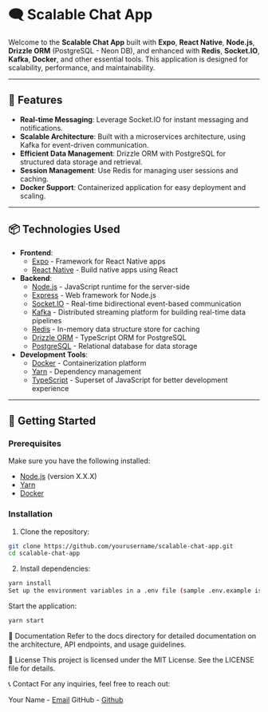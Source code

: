 # 🗨️ Scalable Chat App

Welcome to the **Scalable Chat App** built with **Expo**, **React Native**, **Node.js**, **Drizzle ORM** (PostgreSQL - Neon DB), and enhanced with **Redis**, **Socket.IO**, **Kafka**, **Docker**, and other essential tools. This application is designed for scalability, performance, and maintainability.

---

## 🌟 Features

- **Real-time Messaging**: Leverage Socket.IO for instant messaging and notifications.
- **Scalable Architecture**: Built with a microservices architecture, using Kafka for event-driven communication.
- **Efficient Data Management**: Drizzle ORM with PostgreSQL for structured data storage and retrieval.
- **Session Management**: Use Redis for managing user sessions and caching.
- **Docker Support**: Containerized application for easy deployment and scaling.

---

## 📦 Technologies Used

- **Frontend**: 
  - [Expo](https://expo.dev/) - Framework for React Native apps
  - [React Native](https://reactnative.dev/) - Build native apps using React
- **Backend**:
  - [Node.js](https://nodejs.org/) - JavaScript runtime for the server-side
  - [Express](https://expressjs.com/) - Web framework for Node.js
  - [Socket.IO](https://socket.io/) - Real-time bidirectional event-based communication
  - [Kafka](https://kafka.apache.org/) - Distributed streaming platform for building real-time data pipelines
  - [Redis](https://redis.io/) - In-memory data structure store for caching
  - [Drizzle ORM](https://orm.drizzle.team/) - TypeScript ORM for PostgreSQL
  - [PostgreSQL](https://www.postgresql.org/) - Relational database for data storage
- **Development Tools**:
  - [Docker](https://www.docker.com/) - Containerization platform
  - [Yarn](https://yarnpkg.com/) - Dependency management
  - [TypeScript](https://www.typescriptlang.org/) - Superset of JavaScript for better development experience

---

## 🚀 Getting Started

### Prerequisites

Make sure you have the following installed:

- [Node.js](https://nodejs.org/) (version X.X.X)
- [Yarn](https://yarnpkg.com/)
- [Docker](https://www.docker.com/)

### Installation

1. Clone the repository:

```bash
git clone https://github.com/yourusername/scalable-chat-app.git
cd scalable-chat-app
```
2. Install dependencies:
```bash
yarn install
Set up the environment variables in a .env file (sample .env.example is provided).
```
Start the application:
```bash
yarn start
```

📄 Documentation
Refer to the docs directory for detailed documentation on the architecture, API endpoints, and usage guidelines.


📝 License
This project is licensed under the MIT License. See the LICENSE file for details.

📞 Contact
For any inquiries, feel free to reach out:

Your Name - [Email](dsoumitra693@gmail.com)
GitHub - [Github](https://github.com/dsoumitra693/)
